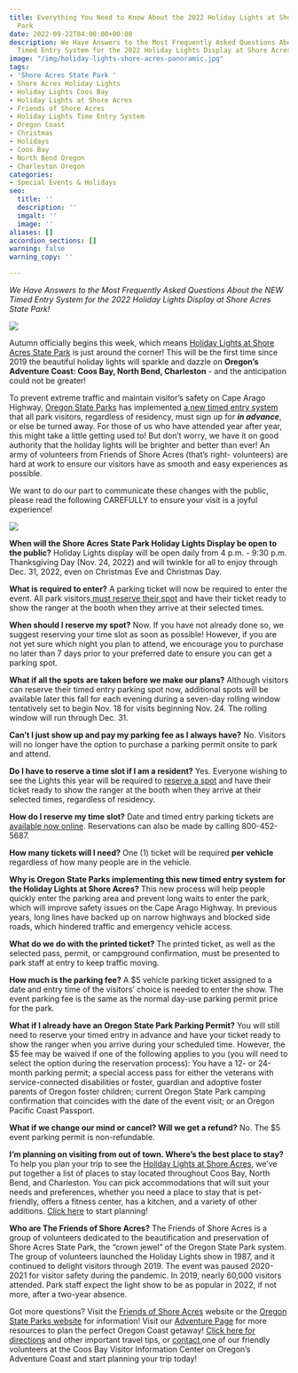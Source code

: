 ```yaml
---
title: Everything You Need to Know About the 2022 Holiday Lights at Shore Acres State
  Park
date: 2022-09-22T04:00:00+00:00
description: We Have Answers to the Most Frequently Asked Questions About the NEW
  Timed Entry System for the 2022 Holiday Lights Display at Shore Acres State Park!
image: "/img/holiday-lights-shore-acres-panoramic.jpg"
tags:
- 'Shore Acres State Park '
- Shore Acres Holiday Lights
- Holiday Lights Coos Bay
- Holiday Lights at Shore Acres
- Friends of Shore Acres
- Holiday Lights Time Entry System
- Oregon Coast
- Christmas
- Holidays
- Coos Bay
- North Bend Oregon
- Charleston Oregon
categories:
- Special Events & Holidays
seo:
  title: ''
  description: ''
  imgalt: ''
  image: ''
aliases: []
accordion_sections: []
warning: false
warning_copy: ''

---
```

_We Have Answers to the Most Frequently Asked Questions About the NEW Timed Entry System for the 2022 Holiday Lights Display at Shore Acres State Park!_

![](/img/Shore-Acres-Holiday-Lights-Collage-3.jpg)

Autumn officially begins this week, which means [Holiday Lights at Shore Acres State Park](https://www.oregonsadventurecoast.com/event/annual-holiday-lights-at-shore-acres/) is just around the corner! This will be the first time since 2019 the beautiful holiday lights will sparkle and dazzle on **Oregon’s Adventure Coast: Coos Bay, North Bend, Charleston** - and the anticipation could not be greater!

To prevent extreme traffic and maintain visitor’s safety on Cape Arago Highway, [Oregon State Parks](https://stateparks.oregon.gov/) has implemented [a new timed entry system](https://oregonstateparks.reserveamerica.com/tourList.do?parkId=402381&contractCode=OR) that all park visitors, regardless of residency, must sign up for **_in advance_**, or else be turned away. For those of us who have attended year after year, this might take a little getting used to! But don’t worry, we have it on good authority that the holiday lights will be brighter and better than ever! An army of volunteers from Friends of Shore Acres (that’s right- volunteers) are hard at work to ensure our visitors have as smooth and easy experiences as possible.

We want to do our part to communicate these changes with the public, please read the following CAREFULLY to ensure your visit is a joyful experience!

![](/img/Shore-Acres-Holiday-Lights-Collage.jpg)

**When will the Shore Acres State Park Holiday Lights Display be open to the public?**
Holiday Lights display will be open daily from 4 p.m. - 9:30 p.m. Thanksgiving Day (Nov. 24, 2022) and will twinkle for all to enjoy through Dec. 31, 2022, even on Christmas Eve and Christmas Day.

**What is required to enter?**
A parking ticket will now be required to enter the event. All park visitors[ must reserve their spot](https://oregonstateparks.reserveamerica.com/tourList.do?parkId=402381&contractCode=OR) and have their ticket ready to show the ranger at the booth when they arrive at their selected times.

**When should I reserve my spot?**
Now. If you have not already done so, we suggest reserving your time slot as soon as possible! However, if you are not yet sure which night you plan to attend, we encourage you to purchase no later than 7 days prior to your preferred date to ensure you can get a parking spot.

**What if all the spots are taken before we make our plans?**
Although visitors can reserve their timed entry parking spot now, additional spots will be available later this fall for each evening during a seven-day rolling window tentatively set to begin Nov. 18 for visits beginning Nov. 24. The rolling window will run through Dec. 31.

**Can’t I just show up and pay my parking fee as I always have?**
No. Visitors will no longer have the option to purchase a parking permit onsite to park and attend.

**Do I have to reserve a time slot if I am a resident?**
Yes. Everyone wishing to see the Lights this year will be required to [reserve a spot](https://oregonstateparks.reserveamerica.com/tourList.do?parkId=402381&contractCode=OR) and have their ticket ready to show the ranger at the booth when they arrive at their selected times, regardless of residency.

**How do I reserve my time slot?**
Date and timed entry parking tickets are[ available now online](https://oregonstateparks.reserveamerica.com/tourParkDetail.do?contractCode=OR&parkId=402381). Reservations can also be made by calling 800-452-5687.

**How many tickets will I need?**
One (1) ticket will be required **per vehicle** regardless of how many people are in the vehicle.

**Why is Oregon State Parks implementing this new timed entry system for the Holiday Lights at Shore Acres?**
This new process will help people quickly enter the parking area and prevent long waits to enter the park, which will improve safety issues on the Cape Arago Highway. In previous years, long lines have backed up on narrow highways and blocked side roads, which hindered traffic and emergency vehicle access.

**What do we do with the printed ticket?**
The printed ticket, as well as the selected pass, permit, or campground confirmation, must be presented to park staff at entry to keep traffic moving.

**How much is the parking fee?**
A $5 vehicle parking ticket assigned to a date and entry time of the visitors’ choice is needed to enter the show. The event parking fee is the same as the normal day-use parking permit price for the park.

**What if I already have an Oregon State Park Parking Permit?**
You will still need to reserve your timed entry in advance and have your ticket ready to show the ranger when you arrive during your scheduled time. However, the $5 fee may be waived if one of the following applies to you (you will need to select the option during the reservation process): You have a 12- or 24-month parking permit; a special access pass for either the veterans with service-connected disabilities or foster, guardian and adoptive foster parents of Oregon foster children; current Oregon State Park camping confirmation that coincides with the date of the event visit; or an Oregon Pacific Coast Passport.

**What if we change our mind or cancel? Will we get a refund?**
No. The $5 event parking permit is non-refundable.

**I’m planning on visiting from out of town. Where’s the best place to stay?**
To help you plan your trip to see the [Holiday Lights at Shore Acres](https://www.oregonsadventurecoast.com/event/annual-holiday-lights-at-shore-acres/), we’ve put together a list of places to stay located throughout Coos Bay, North Bend, and Charleston. You can pick accommodations that will suit your needs and preferences, whether you need a place to stay that is pet-friendly, offers a fitness center, has a kitchen, and a variety of other additions. [Click here](https://www.oregonsadventurecoast.com/lodging/) to start planning!

**Who are The Friends of Shore Acres?**
The Friends of Shore Acres is a group of volunteers dedicated to the beautification and preservation of Shore Acres State Park, the “crown jewel” of the Oregon State Park system. The group of volunteers launched the Holiday Lights show in 1987, and it continued to delight visitors through 2019. The event was paused 2020-2021 for visitor safety during the pandemic. In 2019, nearly 60,000 visitors attended. Park staff expect the light show to be as popular in 2022, if not more, after a two-year absence.

Got more questions? Visit the [Friends of Shore Acres](https://shoreacres.net/) website or the [Oregon State Parks website](https://stateparks.oregon.gov/) for information! Visit our [Adventure Page](https://www.oregonsadventurecoast.com/adventures/) for more resources to plan the perfect Oregon Coast getaway! [Click here for directions](https://www.oregonsadventurecoast.com/travelers-info/) and other important travel tips, or [contact ](https://www.oregonsadventurecoast.com/contact/)one of our friendly volunteers at the Coos Bay Visitor Information Center on Oregon’s Adventure Coast and start planning your trip today!